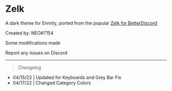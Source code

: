# Zelk
A dark theme for Enmity, ported from the popular [Zelk for BetterDiscord](https://github.com/schnensch0/zelk)

Created by: NEO#7154

Some modifications made

Report any issues on Discord

- - - -

> Changelog

* 04/15/22 | Updated for Keyboards and Grey Bar Fix
* 04/17/22 | Changed Category Colors
  